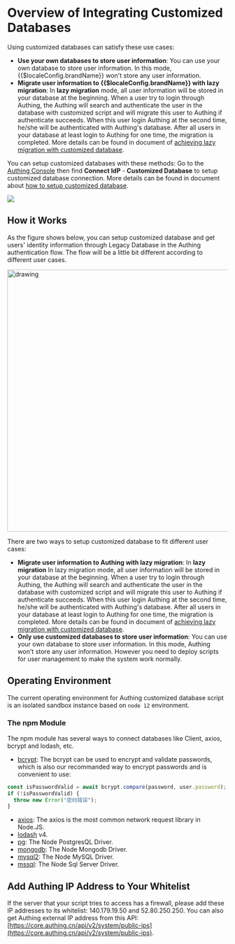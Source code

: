 # Overview of Integrating Customized Databases

<!-- ::: hint-warning
只有**企业版**用户能够使用连接自定义数据库功能，详情请见 [https://authing.cn/pricing](https://authing.cn/pricing)。如果你想试用，请联系 176-0250-2507 或 xuziqiang@authing.cn。
::: -->

Using customized databases can satisfy these use cases:

- **Use your own databases to store user information**: You can use your own database to store user information. In this mode, {{$localeConfig.brandName}} won't store any user information.
- **Migrate user information to {{$localeConfig.brandName}} with lazy migration**: In **lazy migration** mode, all user information will be stored in your database at the beginning. When a user try to login through Authing, the Authing will search and authenticate the user in the database with customized script and will migrate this user to Authing if authenticate succeeds. When this user login Authing at the second time, he/she will be authenticated with Authing's database. After all users in your database at least login to Authing for one time, the migration is completed. More details can be found in document of [achieving lazy migration with customized database](./lazy-migration.md).

You can setup customized databases with these methods: Go to the [Authing Console](https://console.authing.cn/console/userpool) then find **Connect IdP** - **Customized Database** to setup customized database connection. More details can be found in document about [how to setup customized database](./configuration/README.md).

![](~@imagesZhCn/guides/database-connection/Xnip2021-02-24_16-58-19.png)

## How it Works

As the figure shows below, you can setup customized database and get users' identity information through Legacy Database in the Authing authentication flow. The flow will be a little bit different according to different user cases.

<img src="~@imagesZhCn/guides/Lark20210305-144321.png" alt="drawing" height=600 style="display:block;margin: 0 auto;"/>

There are two ways to setup customized database to fit different user cases:

- **Migrate user information to Authing with lazy migration**: In **lazy migration** In lazy migration mode, all user information will be stored in your database at the beginning. When a user try to login through Authing, the Authing will search and authenticate the user in the database with customized script and will migrate this user to Authing if authenticate succeeds. When this user login Authing at the second time, he/she will be authenticated with Authing's database. After all users in your database at least login to Authing for one time, the migration is completed. More details can be found in document of [achieving lazy migration with customized database](./lazy-migration.md).
- **Only use customized databases to store user information**: You can use your own database to store user information. In this mode, Authing won't store any user information. However you need to deploy scripts for user management to make the system work normally.

## Operating Environment

The current operating environment for Authing customized database script is an isolated sandbox instance based on `node 12` environment.

### The npm Module

The npm module has several ways to connect databases like Client, axios, bcrypt and lodash, etc.

- [bcrypt](https://github.com/kelektiv/node.bcrypt.js): The bcrypt can be used to encrypt and validate passwords, which is also our recommanded way to encrypt passwords and is convenient to use:

```javascript
const isPasswordValid = await bcrypt.compare(password, user.password);
if (!isPasswordValid) {
  throw new Error("密码错误");
}
```

- [axios](https://github.com/axios/axios): The axios is the most common network request library in Node.JS.
- [lodash](https://lodash.com/) v4.
- [pg](https://node-postgres.com/): The Node PostgresQL Driver.
- [mongodb](https://mongodb.github.io/node-mongodb-native/): The Node Mongodb Driver.
- [mysql2](https://github.com/sidorares/node-mysql2): The Node MySQL Driver.
- [mssql](https://github.com/tediousjs/node-mssql): The Node Sql Server Driver.

## Add Authing IP Address to Your Whitelist

If the server that your script tries to access has a firewall, please add these IP addresses to its whitelist: 140.179.19.50 and 52.80.250.250. You can also get Authing external IP address from this API: [https://core.authing.cn/api/v2/system/public-ips](https://core.authing.cn/api/v2/system/public-ips).
